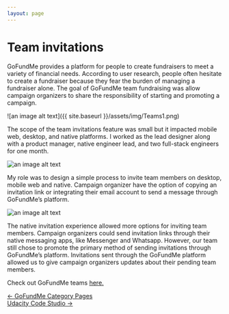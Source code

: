 ```yaml
---
layout: page
---
```



# Team invitations


GoFundMe provides a platform for people to create fundraisers to meet a variety of financial needs. According to user research, people often hesitate to create a fundraiser because they fear the burden of managing a fundraiser alone. The goal of GoFundMe team fundraising was allow campaign organizers to share the responsibility of starting and promoting a campaign.

![an image alt text]({{ site.baseurl }}/assets/img/Teams1.png)

The scope of the team invitations feature was small but it impacted mobile web, desktop, and native platforms. I worked as the lead designer along with a product manager, native engineer lead, and two full-stack engineers for one month.

![an image alt text]({{base.siteurl}}/assets/img/Teams2.png)

 My role was to design a simple process to invite team members on desktop, mobile web and native. Campaign organizer have the option of copying an invitation link or integrating their email account to send a message through GoFundMe’s platform.   

![an image alt text]({{base.siteurl}}/assets/img/Teams3.png)

The native invitation experience allowed more options for inviting team members. Campaign organizers could send invitation links through their native messaging apps, like Messenger and Whatsapp. However, our team still chose to promote the primary method of sending invitations through GoFundMe’s platform. Invitations sent through the GoFundMe platform allowed us to give campaign organizers updates about their pending team members.

Check out GoFundMe teams <a href="https://www.gofundme.com/team-fundraising" target="_blank">here. </a>

<div class="clearfix mxn2 container-sm mt4">
  <div class="col col-6">
    <a href="/projects/categories"> ← GoFundMe Category Pages</a>
  </div>

  <div class="col col-6 right-align">
    <a href="/projects/codestudio"> Udacity Code Studio → </a>
  </div>
</div>
